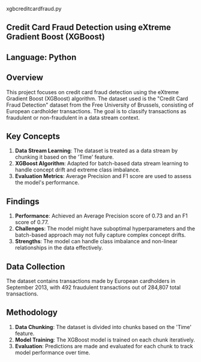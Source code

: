 xgbcreditcardfraud.py

## Credit Card Fraud Detection using eXtreme Gradient Boost (XGBoost)

## Language: Python

## Overview

This project focuses on credit card fraud detection using the eXtreme Gradient Boost (XGBoost) algorithm. The dataset used is the "Credit Card Fraud Detection" dataset from the Free University of Brussels, consisting of European cardholder transactions. The goal is to classify transactions as fraudulent or non-fraudulent in a data stream context.

## Key Concepts

1. **Data Stream Learning**: The dataset is treated as a data stream by chunking it based on the 'Time' feature.
2. **XGBoost Algorithm**: Adapted for batch-based data stream learning to handle concept drift and extreme class imbalance.
3. **Evaluation Metrics**: Average Precision and F1 score are used to assess the model's performance.

## Findings

1. **Performance**: Achieved an Average Precision score of 0.73 and an F1 score of 0.77.
2. **Challenges**: The model might have suboptimal hyperparameters and the batch-based approach may not fully capture complex concept drifts.
3. **Strengths**: The model can handle class imbalance and non-linear relationships in the data effectively.

## Data Collection

The dataset contains transactions made by European cardholders in September 2013, with 492 fraudulent transactions out of 284,807 total transactions.

## Methodology

1. **Data Chunking**: The dataset is divided into chunks based on the 'Time' feature.
2. **Model Training**: The XGBoost model is trained on each chunk iteratively.
3. **Evaluation**: Predictions are made and evaluated for each chunk to track model performance over time.
